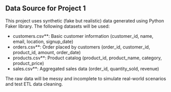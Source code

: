 ## Data Source for Project 1

This project uses synthetic (fake but realistic) data generated using Python Faker library. The following datasets will be used:

- customers.csv**: Basic customer information (customer_id, name, email, location, signup_date)
- orders.csv**: Order placed by customers (order_id, customer_id, product_id, amount, order_date)
- products.csv**: Product catalog (product_id, product_name, category, product_price)
- sales.csv**: Aggregated sales data (order_id, quantity_sold, revenue)

The raw data will be messy and incomplete to simulate real-world scenarios and test ETL data cleaning.

